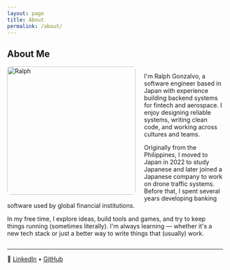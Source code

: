 ```yaml
---
layout: page
title: About
permalink: /about/
---
```


## About Me

<div style="overflow: hidden;">
  <img src="../images/me.jpg" alt="Ralph" class="about-img" style="float: left; width: 300px; margin: 0 20px 10px 0; border-radius: 8px;"/>

  I'm Ralph Gonzalvo, a software engineer based in Japan with experience building backend systems for fintech and aerospace. I enjoy designing reliable systems, writing clean code, and working across cultures and teams.  
  
  Originally from the Philippines, I moved to Japan in 2022 to study Japanese and later joined a Japanese company to work on drone traffic systems. Before that, I spent several years developing banking software used by global financial institutions.
  
  In my free time, I explore ideas, build tools and games, and try to keep things running (sometimes literally). I'm always learning — whether it's a new tech stack or just a better way to write things that (usually) work.
</div>

---

💼 [LinkedIn](https://www.linkedin.com/in/YOUR_LINK) • [GitHub](https://github.com/RalphGonzalvo)
